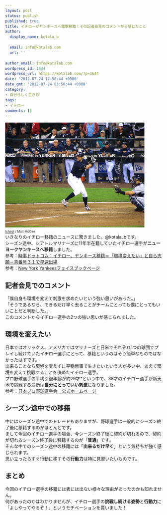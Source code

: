 ```yaml
---
layout: post
status: publish
published: true
title: イチローがヤンキースへ電撃移籍！その記者会見のコメントから感じたこと
author:
  display_name: kotala_b

  email: info@kotalab.com
  url: ''

author_email: info@kotalab.com
wordpress_id: 1644
wordpress_url: https://kotalab.com/?p=1644
date: '2012-07-24 12:50:44 +0900'
date_gmt: '2012-07-24 03:50:44 +0900'
category:
- 自分らしく生きる
tags:
- イチロー
comments: []
---
```

<p><a href="/wp-content/uploads/ichiro_120724.jpg"><img src="/wp-content/uploads/ichiro_120724.jpg" alt="" title="ichiro_120724" width="448" height="336" class="alignnone size-full wp-image-1645" /></a><br />
<span style="font-size:10px;"><a href="https://www.flickr.com/photos/pleeker/3810148463/" target="_blank">Ichiro!</a> / Matt McGee</span><br />
いきなりのイチロー移籍のニュースに驚きました。@kotala_bです。<br />
シーズン途中、シアトルマリナーズに11年半在籍していたイチロー選手が<strong>ニューヨークヤンキースへ移籍</strong>しました。<br />
参考：<a href="http://www.jiji.com/jc/c?g=spo_30&k=2012072400103" target="_blank">時事ドットコム：イチロー、ヤンキース移籍＝「環境変えたい」と自ら志願－背番号３１で早速出場</a><br />
参考：<a href="https://www.facebook.com/Yankees" target="_blank">New York Yankeesフェイスブックページ</a><br />
</p>
<!--more-->
<h2>記者会見でのコメント</h2>
<p>「僕自身も環境を変えて刺激を求めたいという強い思いがあった。」<br />
「そうであるなら、できるだけ早く去ることがチームにとっても僕にとってもいいことだと判断した。」<br />
このコメントからイチロー選手の2つの強い思いが感じられました。</p>
<h2>環境を変えたい</h2>
<p>日本ではオリックス、アメリカではマリナーズと日米でそれぞれ1つの球団でプレイし続けていたイチロー選手にとって、移籍というのはそう簡単なものではなかったはずです。<br />
出来ることなら環境を変えずに平穏無事で生きたいという人が多い中、あえて環境を変えて挑戦することを決めたイチロー選手。<br />
プロ野球選手の平均引退年齢が約29才*という中で、38才のイチロー選手が新天地で挑戦する決断は<strong>自分にとっていい刺激</strong>になりました。<br />
参考：<a href="http://jpbpa.net/transfer/?id=1285571669-687883" target="_blank">日本プロ野球選手会　公式ホームページ</a></p>
<h2>シーズン途中での移籍</h2>
<p>中にはシーズン途中でのトレードもありますが、野球選手は一般的にシーズン終了後に移籍するのがほとんどです。<br />
まして今回のイチロー選手の場合、今シーズン終了後に契約が切れるので、契約が切れるシーズン終了後に移籍するのが「<strong>普通</strong>」です。<br />
そんな中でのシーズン途中の移籍には「<strong>出来るだけ早く</strong>」という気持ちが強く感じられます。<br />
思い立ったらすぐ行動に移すその<strong>行動力</strong>は特に見習いたいものです。</p>
<h2>まとめ</h2>
<p>今回のイチロー選手の移籍には表には出ない様々な理由があったのかも知れません。<br />
何があったのかはわかりませんが、イチロー選手の<strong>挑戦し続ける姿勢</strong>と<strong>行動力</strong>に「よしやってやるぞ！」というモチベーションを貰いました！</p>
